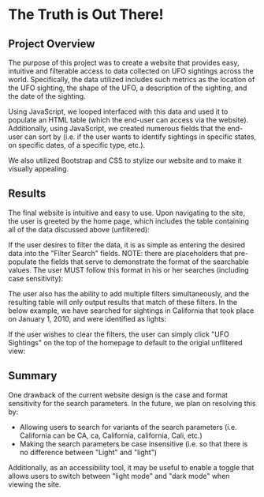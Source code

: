 # The Truth is Out There!

## Project Overview

The purpose of this project was to create a website that provides easy, intuitive and filterable access to data collected on UFO sightings across the world. Specifically, the data utilized includes such metrics as the location of the UFO sighting, the shape of the UFO, a description of the sighting, and the date of the sighting. 

Using JavaScript, we looped interfaced with this data and used it to populate an HTML table (which the end-user can access via the website). Additionally, using JavaScript, we created numerous fields that the end-user can sort by (i.e. if the user wants to identify sightings in specific states, on specific dates, of a specific type, etc.).

We also utilized Bootstrap and CSS to stylize our website and to make it visually appealing. 

## Results

The final website is intuitive and easy to use. Upon navigating to the site, the user is greeted by the home page, which includes the table containing all of the data discussed above (unfiltered):

If the user desires to filter the data, it is as simple as entering the desired data into the "Filter Search" fields. NOTE: there are placeholders that pre-populate the fields that serve to demonstrate the format of the searchable values. The user MUST follow this format in his or her searches (including case sensitivity): 

The user also has the ability to add multiple filters simultaneously, and the resulting table will only output results that match of these filters. In the below example, we have searched for sightings in California that took place on January 1, 2010, and were identified as lights:

If the user wishes to clear the filters, the user can simply click "UFO Sightings" on the top of the homepage to default to the origial unflitered view:

## Summary

One drawback of the current website design is the case and format sensitivity for the search parameters. In the future, we plan on resolving this by: 

- Allowing users to search for variants of the search parameters (i.e. California can be CA, ca, California, california, Cali, etc.)
- Making the search parameters be case insensitive (i.e. so that there is no difference between "Light" and "light")

Additionally, as an accessibility tool, it may be useful to enable a toggle that allows users to switch between "light mode" and "dark mode" when viewing the site. 






